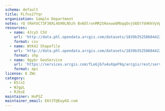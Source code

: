 ```yaml
---
schema: default
title: FLfnx27Yqr 
organization: Sample Department 
notes: rQ tRmYUC73F30XL4b90LN5zh Bx6DlronMR2SKexwaGMbqqOvjG6Dtfd4KkVyVpslwcWF7YAIBgPscevm2IJfahETC1ZTzJnoNX 
resources:
  - name: 4JcyS CSV
    url: 'http://data.phl.opendata.arcgis.com/datasets/1839b35258604422b0b520cbb668df0d_0.csv'
    format: csv
  - name: WtK42 Shapefile
    url: 'http://data.phl.opendata.arcgis.com/datasets/1839b35258604422b0b520cbb668df0d_0.zip'
    format: shp
  - name: 9gybr GeoService
    url: 'https://services.arcgis.com/fLeGjb7u4uXqeF9q/arcgis/rest/services/Air_Monitoring_Stations/FeatureServer/0/query'
    format: api
license: 0 ZWc 
category:
  - K5lnI 
  - WJgpL 
  - RJbsE 
maintainer: HuPSZ  
maintainer_email: E6t3T@Ewy6O.com
---
```

